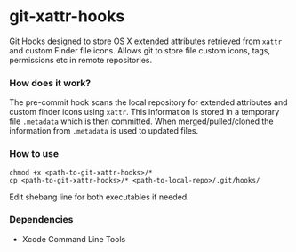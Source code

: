 # git-xattr-hooks

Git Hooks designed to store OS X extended attributes retrieved from `xattr`
and custom Finder file icons. Allows git to store file custom icons, tags, 
permissions etc in remote repositories.

### How does it work?
The pre-commit hook scans the local repository for extended attributes and 
custom finder icons using `xattr`. This information is stored in a temporary
file `.metadata` which is then committed. When merged/pulled/cloned the
information from `.metadata` is used to updated files.

### How to use
```
chmod +x <path-to-git-xattr-hooks>/*
cp <path-to-git-xattr-hooks>/* <path-to-local-repo>/.git/hooks/
```
Edit shebang line for both executables if needed.

### Dependencies
* Xcode Command Line Tools


